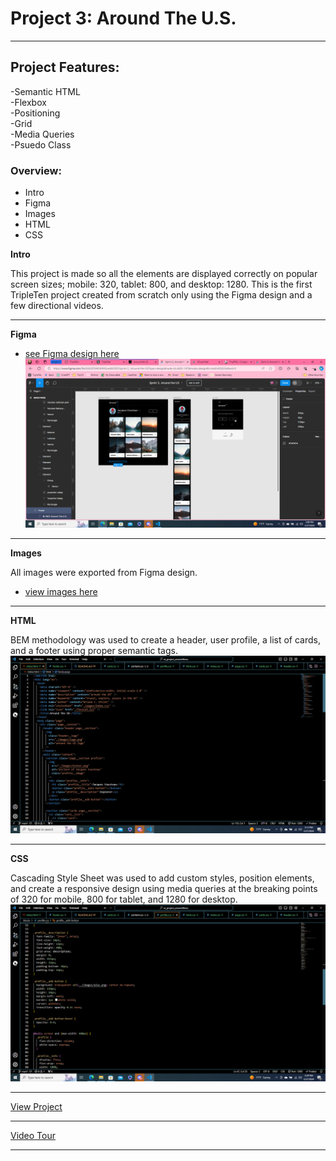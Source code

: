 # Project 3: Around The U.S.

---

## Project Features:

-Semantic HTML  
-Flexbox  
-Positioning  
-Grid  
-Media Queries  
-Psuedo Class

### Overview:

- Intro
- Figma
- Images
- HTML
- CSS

**Intro**

This project is made so all the elements are displayed correctly on popular screen sizes; mobile: 320, tablet: 800, and desktop: 1280. This is the first TripleTen project created from scratch only using the Figma design and a few directional videos.

---

**Figma**

- [see Figma design here](https://www.figma.com/file/ii4xxsJ0ghevUOcssTlHZv/Sprint-3%3A-Around-the-US?node-id=0%3A1)
  ![alt text](<Screenshot (51)-1.png>)

---

**Images**

All images were exported from Figma design.

- [view images here](../Downloads/tinified.zip)

---

**HTML**

BEM methodology was used to create a header, user profile, a list of cards, and a footer using proper semantic tags.
![preview of HTML](<Screenshot (52).png>)

---

**CSS**

Cascading Style Sheet was used to add custom styles, position elements, and create a responsive design using media queries at the breaking points of 320 for mobile, 800 for tablet, and 1280 for desktop.
![preview of CSS](<Screenshot (53).png>)

---

[View Project](https://<bcorsiniX>.github.io/<se_project_aroundtheus>)

---

[Video Tour](https://1drv.ms/v/s!AnSBN2FqN-DshhSOmZlW3yylptex?e=tPbKD8)

---
